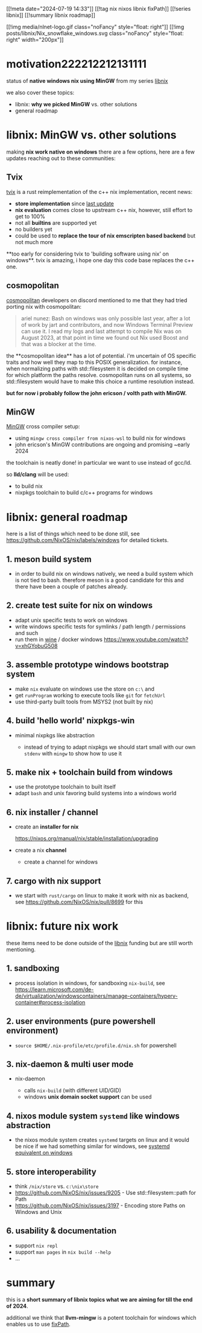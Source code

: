 [[!meta date="2024-07-19 14:33"]]
[[!tag nix nixos libnix fixPath]]
[[!series libnix]]
[[!summary libnix roadmap]]

[[!img media/nlnet-logo.gif class="noFancy" style="float: right"]]
[[!img posts/libnix/Nix_snowflake_windows.svg class="noFancy" style="float: right" width="200px"]]

# motivation222212212131111

status of **native windows nix using MinGW** from my series [libnix](https://lastlog.de/blog/timeline.html?filter=series::libnix)

we also cover these topics:

* libnix: **why we picked MinGW** vs. other solutions
* general roadmap

# libnix: MinGW vs. other solutions

making **nix work native on windows** there are a few options, here are a few updates reaching out to these communities:

## Tvix

[tvix](https://tvix.dev/) is a rust reimplementation of the c++ nix implementation, recent news:

* **store implementation** since [last update](https://tvl.fyi/blog/tvix-update-february-24)
* **nix evaluation** comes close to upstream c++ nix, however, still effort to get to 100%
* not all **builtins** are supported yet
* no builders yet
* could be used to **replace the tour of nix emscripten based backend** but not much more

<div class="alert alert-warning" role="alert">
**too early for considering tvix to 'building software using nix' on windows**. tvix is amazing, i hope one day this code base replaces the c++ one.
</div>

## cosmopolitan

[cosmopolitan](https://justine.lol/cosmopolitan/) developers on discord mentioned to me that they had tried porting nix with cosmopolitan:

> ariel nunez: Bash on windows was only possible last year, after a lot of work by jart and contributors, and now Windows Terminal Preview can use it.
> I read my logs and last attempt to compile Nix was on August 2023, at that point in time we found out Nix used Boost and that was a blocker at the time.

<div class="alert alert-warning" role="alert">
the **cosmopolitan idea** has a lot of potential. i'm uncertain of OS specific traits and how well they map to this POSIX generalization. for instance, when normalizing paths with
std::filesystem it is decided on compile time for which platform the paths resolve. cosmopolitan runs on all systems, so std::filesystem would have to make this choice a runtime resolution instead.

**but for now i probably follow the john ericson / volth path with MinGW.**
</div>

## MinGW

[MinGW](https://en.wikipedia.org/wiki/MinGW) cross compiler setup:

* using `mingw cross compiler from nixos-wsl` to build nix for windows
* john ericson's MinGW contributions are ongoing and promising ~early 2024

<div class="alert alert-warning" role="alert">
the <https://www.mingw-w64.org/> toolchain is neatly done! in particular we want to use <https://github.com/mstorsjo/llvm-mingw> instead of gcc/ld.

so **lld/clang** will be used:

* to build nix
* nixpkgs toolchain to build c/c++ programs for windows
</div>

# libnix: general roadmap

here is a list of things which need to be done still, see <https://github.com/NixOS/nix/labels/windows> for detailed tickets.

## 1. meson build system

* in order to build nix on windows natively, we need a build system which is not tied to bash. therefore meson is a good candidate for this and there have been a couple of patches already.

## 2. create test suite for nix on windows

* adapt unix specific tests to work on windows
* write windows specific tests for symlinks / path length / permissions and such
* run them in [wine](https://winehq.org) / docker windows <https://www.youtube.com/watch?v=xhGYobuG508>

## 3. assemble prototype windows bootstrap system

* make `nix` evaluate on windows use the store on `c:\` and
* get `runProgram` working to execute tools like `git` for `fetchUrl`
* use third-party built tools from MSYS2 (not built by nix)

## 4. build 'hello world' nixpkgs-win

* minimal nixpkgs like abstraction

  * instead of trying to adapt nixpkgs we should start small with our own `stdenv` with `mingw` to show how to use it

## 5. make nix + toolchain build from windows

* use the prototype toolchain to built itself
* adapt `bash` and unix favoring build systems into a windows world

## 6. nix installer / channel

 * create an **installer for nix**

    <https://nixos.org/manual/nix/stable/installation/upgrading>

* create a nix **channel**

  * create a channel for windows

## 7. cargo with nix support

* we start with `rust/cargo` on linux to make it work with nix as backend, see <https://github.com/NixOS/nix/pull/8699> for this


# libnix: future nix work

these items need to be done outside of the [libnix](https://nlnet.nl/project/libnix/) funding but are still worth mentioning.

## 1. sandboxing

* process isolation in windows, for sandboxing `nix-build`, see <https://learn.microsoft.com/de-de/virtualization/windowscontainers/manage-containers/hyperv-container#process-isolation>

## 2. user environments (pure powershell environment)

* `source $HOME/.nix-profile/etc/profile.d/nix.sh` for powershell

## 3. nix-daemon & multi user mode

* nix-daemon

  * calls `nix-build` (with different UID/GID)
  * windows **unix domain socket support** can be used

## 4. nixos module system `systemd` like windows abstraction

* the nixos module system creates `systemd` targets on linux and it would be nice if we had something similar for windows, see [systemd equivalent on windows](https://www.reddit.com/r/selfhosted/comments/8ijs26/systemdlike_to_create_windows_services_from/)

## 5. store interoperability

* think `/nix/store` vs. `c:\nix\store`
* <https://github.com/NixOS/nix/issues/9205> - Use std::filesystem::path for Path
* <https://github.com/NixOS/nix/issues/3197> - Encoding store Paths on Windows and Unix

## 6. usability & documentation

* support `nix repl`
* support `man pages` in `nix build --help`
* ...

# summary

this is a **short summary of libnix topics what we are aiming for till the end of 2024**.

additional we think that **llvm-mingw** is a potent toolchain for windows which enables us to use [fixPath](https://github.com/nixcloud/fixPath).
